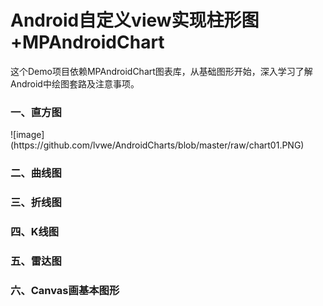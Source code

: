 # Android自定义view实现柱形图+MPAndroidChart
这个Demo项目依赖MPAndroidChart图表库，从基础图形开始，深入学习了解Android中绘图套路及注意事项。

### 一、直方图
<div>
  ![image](https://github.com/lvwe/AndroidCharts/blob/master/raw/chart01.PNG)

  <div>

### 二、曲线图

### 三、折线图

### 四、K线图

### 五、雷达图

### 六、Canvas画基本图形
